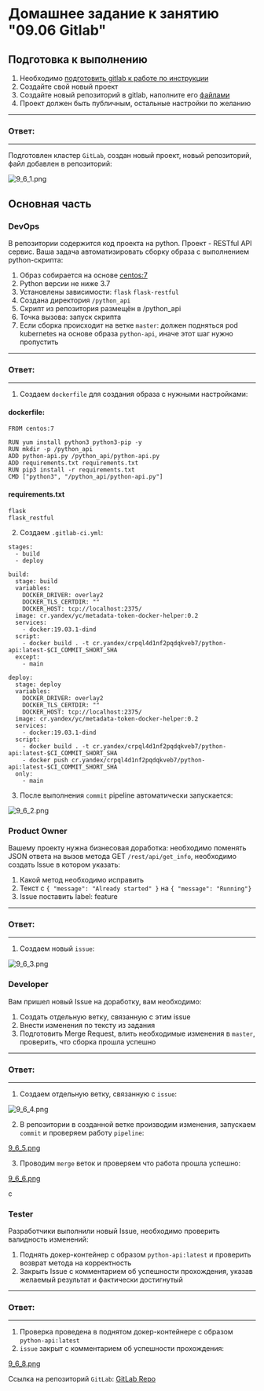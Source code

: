 # Домашнее задание к занятию "09.06 Gitlab"

## Подготовка к выполнению

1. Необходимо [подготовить gitlab к работе по инструкции](https://cloud.yandex.ru/docs/tutorials/infrastructure-management/gitlab-containers)
2. Создайте свой новый проект
3. Создайте новый репозиторий в gitlab, наполните его [файлами](./repository)
4. Проект должен быть публичным, остальные настройки по желанию

---
### Ответ:
---

Подготовлен кластер `GitLab`, создан новый проект, новый репозиторий, файл добавлен в репозиторий:

![9_6_1.png](https://github.com/psvitov/devops-netology/blob/main/Homework/mnt_homework_9_6/9_6_1.png)


## Основная часть

### DevOps

В репозитории содержится код проекта на python. Проект - RESTful API сервис. Ваша задача автоматизировать сборку образа с выполнением python-скрипта:
1. Образ собирается на основе [centos:7](https://hub.docker.com/_/centos?tab=tags&page=1&ordering=last_updated)
2. Python версии не ниже 3.7
3. Установлены зависимости: `flask` `flask-restful`
4. Создана директория `/python_api`
5. Скрипт из репозитория размещён в /python_api
6. Точка вызова: запуск скрипта
7. Если сборка происходит на ветке `master`: должен подняться pod kubernetes на основе образа `python-api`, иначе этот шаг нужно пропустить

---
### Ответ:
---

1. Создаем `dockerfile` для создания образа с нужными настройками:

#### dockerfile:

```
FROM centos:7

RUN yum install python3 python3-pip -y
RUN mkdir -p /python_api
ADD python-api.py /python_api/python-api.py
ADD requirements.txt requirements.txt
RUN pip3 install -r requirements.txt
CMD ["python3", "/python_api/python-api.py"]
```

#### requirements.txt

```
flask
flask_restful
```
2. Создаем `.gitlab-ci.yml`:

```
stages:
  - build
  - deploy

build:
  stage: build
  variables:
    DOCKER_DRIVER: overlay2
    DOCKER_TLS_CERTDIR: ""
    DOCKER_HOST: tcp://localhost:2375/
  image: cr.yandex/yc/metadata-token-docker-helper:0.2
  services:
    - docker:19.03.1-dind
  script:
    - docker build . -t cr.yandex/crpql4d1nf2pqdqkveb7/python-api:latest-$CI_COMMIT_SHORT_SHA
  except:
    - main

deploy:
  stage: deploy
  variables:
    DOCKER_DRIVER: overlay2
    DOCKER_TLS_CERTDIR: ""
    DOCKER_HOST: tcp://localhost:2375/
  image: cr.yandex/yc/metadata-token-docker-helper:0.2
  services:
    - docker:19.03.1-dind
  script:
    - docker build . -t cr.yandex/crpql4d1nf2pqdqkveb7/python-api:latest-$CI_COMMIT_SHORT_SHA
    - docker push cr.yandex/crpql4d1nf2pqdqkveb7/python-api:latest-$CI_COMMIT_SHORT_SHA
  only:
    - main

```

3. После выполнения `commit` pipeline автоматически запускается:

![9_6_2.png](https://github.com/psvitov/devops-netology/blob/main/Homework/mnt_homework_9_6/9_6_2.png)

### Product Owner

Вашему проекту нужна бизнесовая доработка: необходимо поменять JSON ответа на вызов метода GET `/rest/api/get_info`, необходимо создать Issue в котором указать:
1. Какой метод необходимо исправить
2. Текст с `{ "message": "Already started" }` на `{ "message": "Running"}`
3. Issue поставить label: feature

---
### Ответ:
---

1. Создаем новый `issue`:

![9_6_3.png](https://github.com/psvitov/devops-netology/blob/main/Homework/mnt_homework_9_6/9_6_3.png)


### Developer

Вам пришел новый Issue на доработку, вам необходимо:
1. Создать отдельную ветку, связанную с этим issue
2. Внести изменения по тексту из задания
3. Подготовить Merge Request, влить необходимые изменения в `master`, проверить, что сборка прошла успешно

---
### Ответ:
---

1. Создаем отдельную ветку, связанную с `issue`:

![9_6_4.png](https://github.com/psvitov/devops-netology/blob/main/Homework/mnt_homework_9_6/9_6_4.png)

2. В репозитории в созданной ветке производим изменения, запускаем `commit` и проверяем работу `pipeline`:

[9_6_5.png](https://github.com/psvitov/devops-netology/blob/main/Homework/mnt_homework_9_6/9_6_5.png)

3. Проводим `merge` веток и  проверяем что работа прошла успешно:

[9_6_6.png](https://github.com/psvitov/devops-netology/blob/main/Homework/mnt_homework_9_6/9_6_6.png)

с


### Tester

Разработчики выполнили новый Issue, необходимо проверить валидность изменений:
1. Поднять докер-контейнер с образом `python-api:latest` и проверить возврат метода на корректность
2. Закрыть Issue с комментарием об успешности прохождения, указав желаемый результат и фактически достигнутый

---
### Ответ:
---

1. Проверка проведена в поднятом докер-контейнере с образом `python-api:latest`
2. `issue` закрыт с комментарием об успешности прохождения:

[9_6_8.png](https://github.com/psvitov/devops-netology/blob/main/Homework/mnt_homework_9_6/9_6_8.png)

Ссылка на репозиторий `GitLab`: [GitLab Repo](https://mnt-test.gitlab.yandexcloud.net/psvitov/gitlab-test.git)

